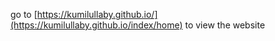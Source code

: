 go to [https://kumilullaby.github.io/](https://kumilullaby.github.io/index/home) to view the website

